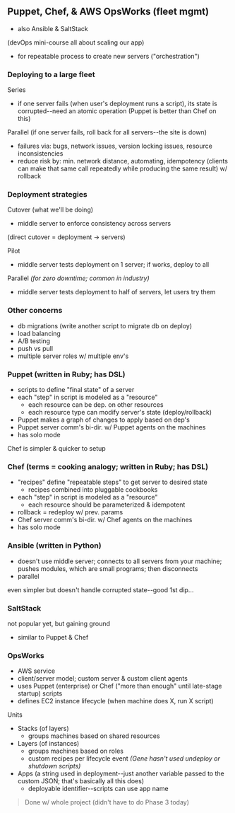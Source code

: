 ## Puppet, Chef, & AWS OpsWorks (fleet mgmt)
* also Ansible & SaltStack

(devOps mini-course all about scaling our app)

* for repeatable process to create new servers ("orchestration")

### Deploying to a large fleet
Series
* if one server fails (when user's deployment runs a script), its state is corrupted--need an atomic operation (Puppet is better than Chef on this)

Parallel (if one server fails, roll back for all servers--the site is down)
* failures via: bugs, network issues, version locking issues, resource inconsistencies
* reduce risk by: min. network distance, automating, idempotency (clients can make that same call repeatedly while producing the same result) w/ rollback

### Deployment strategies
Cutover (what we'll be doing)
* middle server to enforce consistency across servers

(direct cutover = deployment -> servers)

Pilot
* middle server tests deployment on 1 server; if works, deploy to all

Parallel *(for zero downtime; common in industry)*
* middle server tests deployment to half of servers, let users try them

### Other concerns
* db migrations (write another script to migrate db on deploy)
* load balancing
* A/B testing
* push vs pull
* multiple server roles w/ multiple env's

### Puppet (written in Ruby; has DSL)
* scripts to define "final state" of a server
* each "step" in script is modeled as a "resource"
  * each resource can be dep. on other resources
  * each resource type can modify server's state (deploy/rollback)
* Puppet makes a graph of changes to apply based on dep's
* Puppet server comm's bi-dir. w/ Puppet agents on the machines
* has solo mode

Chef is simpler & quicker to setup

### Chef (terms = cooking analogy; written in Ruby; has DSL)
* "recipes" define "repeatable steps" to get server to desired state
  * recipes combined into pluggable cookbooks
* each "step" in script is modeled as a "resource"
  * each resource should be parameterized & idempotent
* rollback = redeploy w/ prev. params
* Chef server comm's bi-dir. w/ Chef agents on the machines
* has solo mode

### Ansible (written in Python)
* doesn't use middle server; connects to all servers from your machine; pushes modules, which are small programs; then disconnects
* parallel

even simpler but doesn't handle corrupted state--good 1st dip...

### SaltStack
not popular yet, but gaining ground
* similar to Puppet & Chef

### OpsWorks
* AWS service
* client/server model; custom server & custom client agents
* uses Puppet (enterprise) or Chef ("more than enough" until late-stage startup) scripts
* defines EC2 instance lifecycle (when machine does X, run X script)

Units
* Stacks (of layers)
  * groups machines based on shared resources
* Layers (of instances)
  * groups machines based on roles
  * custom recipes per lifecycle event _(Gene hasn't used undeploy or shutdown scripts)_
* Apps (a string used in deployment--just another variable passed to the custom JSON; that's basically all this does)
  * deployable identifier--scripts can use app name

> Done w/ whole project (didn't have to do Phase 3 today)
